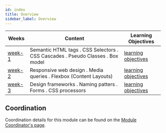 ```yaml
---
id: index
title: Overview
sidebar_label: Overview
---
```


| Weeks                        | Content                                                                        | Learning Objectives                                    |
| ---------------------------- | ------------------------------------------------------------------------------ | ------------------------------------------------------ |
| [week-1](./week-1/lesson.md) | Semantic HTML tags . CSS Selectors . CSS Cascades . Pseudo Classes . Box model | [learning objectives](./week-1/learning-objectives.md) |
| [week-2](./week-2/lesson.md) | Responsive web design . Media queries . Flexbox (Content Layouts)              | [learning objectives](./week-2/learning-objectives.md) |
| [week-3](./week-3/lesson.md) | Design frameworks . Naming patters . Forms . CSS processors                    | [learning objectives](./week-3/learning-objectives.md) |

## Coordination

Coordination details for this module can be found on the [Module Coordinator's page](./coordinator).
